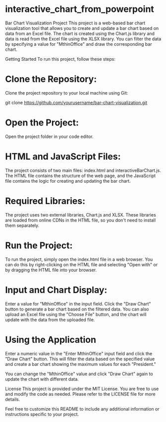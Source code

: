 # interactive_chart_from_powerpoint

Bar Chart Visualization Project
This project is a web-based bar chart visualization tool that allows you to create and update a bar chart based on data from an Excel file. The chart is created using the Chart.js library and data is read from the Excel file using the XLSX library. You can filter the data by specifying a value for "MthinOffice" and draw the corresponding bar chart.

Getting Started
To run this project, follow these steps:

# Clone the Repository:

Clone the project repository to your local machine using Git:

git clone https://github.com/yourusername/bar-chart-visualization.git

# Open the Project:

Open the project folder in your code editor.

# HTML and JavaScript Files:

The project consists of two main files: index.html and interactiveBarChart.js. The HTML file contains the structure of the web page, and the JavaScript file contains the logic for creating and updating the bar chart.

# Required Libraries:

The project uses two external libraries, Chart.js and XLSX. These libraries are loaded from online CDNs in the HTML file, so you don't need to install them separately.

# Run the Project:

To run the project, simply open the index.html file in a web browser. You can do this by right-clicking on the HTML file and selecting "Open with" or by dragging the HTML file into your browser.

# Input and Chart Display:

Enter a value for "MthinOffice" in the input field.
Click the "Draw Chart" button to generate a bar chart based on the filtered data.
You can also upload an Excel file using the "Choose File" button, and the chart will update with the data from the uploaded file.
# Using the Application
Enter a numeric value in the "Enter MthinOffice" input field and click the "Draw Chart" button. This will filter the data based on the specified value and create a bar chart showing the maximum values for each "President."

You can change the "MthinOffice" value and click "Draw Chart" again to update the chart with different data.

License
This project is provided under the MIT License. You are free to use and modify the code as needed. Please refer to the LICENSE file for more details.

Feel free to customize this README to include any additional information or instructions specific to your project.

